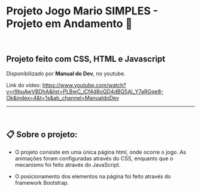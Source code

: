 # Projeto Jogo Mario SIMPLES - Projeto em Andamento :pushpin:
<br>

## Projeto feito com CSS, HTML e Javascript

<p>Disponibilizado por <strong>Manual do Dev</strong>, no youtube.</p>

Link do vídeo: https://www.youtube.com/watch?v=r9buAwVBDhA&list=PLBwC_iCf4d8oQD4dBQ5Al_Y7aRGqe8-Ok&index=4&t=1s&ab_channel=ManualdoDev

<hr>
<br>

## :clipboard: Sobre o projeto:

* <p> O projeto consiste em uma única página html, onde ocorre o jogo. As animações foram configuradas através do CSS, enquanto que o mecanismo foi feito através do JavaScript.

* <p> O posicionamento dos elementos na página foi feito através do framework Bootstrap.



